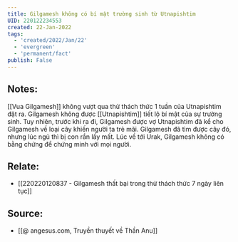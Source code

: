 ```yaml
---
title: Gilgamesh không có bí mật trường sinh từ Utnapishtim
UID: 220122234553
created: 22-Jan-2022
tags:
  - 'created/2022/Jan/22'
  - 'evergreen'
  - 'permanent/fact'
publish: False
---
```

## Notes:
[[Vua Gilgamesh]] không vượt qua thử thách thức 1 tuần của Utnapishtim đặt ra. Gilgamesh không được [[Utnapishtim]] tiết lộ bí mật của sự trường sinh. Tuy nhiên, trước khi ra đi, Gilgamesh được vợ Utnapishtim đã kể cho Gilgamesh về loại cây khiến người ta trẻ mãi. Gilgamesh đã tìm được cây đó, nhưng lúc ngủ thì bị con rắn lấy mất. Lúc về tới Urak, Gilgamesh không có bằng chứng để chứng minh với mọi người.

## Relate:
- [[220220120837 - Gilgamesh thất bại trong thử thách thức 7 ngày liên tục]]

## Source:
- [[@ angesus.com, Truyền thuyết về Thần Anu]]


